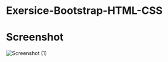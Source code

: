 # Exersice-Bootstrap-HTML-CSS

# Screenshot

![Screenshot (1)](https://user-images.githubusercontent.com/109069188/187436104-7ecfad14-74db-48de-9369-a08a958f775b.png)
